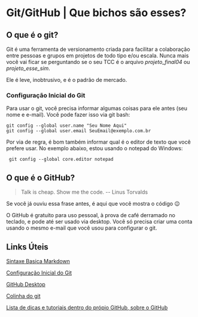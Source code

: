 # Git/GitHub | Que bichos são esses?

## O que é o git?

Git é uma ferramenta de versionamento criada para facilitar a colaboração entre pessoas e grupos em projetos de todo tipo e/ou escala. Nunca mais você vai ficar se perguntando se o seu TCC é o arquivo _projeto_final04_ ou _projeto_esse_sim_.

Ele é leve, inobtrusivo, e é o padrão de mercado.

### Configuração Inicial do Git
Para usar o git, você precisa informar algumas coisas para ele antes (seu nome e e-mail). Você pode fazer isso via git bash:

    git config --global user.name "Seu Nome Aqui"
    git config --global user.email SeuEmail@exemplo.com.br

Por via de regra, é bom também informar qual é o editor de texto que você prefere usar. No exemplo abaixo, estou usando o notepad do Windows:

` git config --global core.editor notepad`


## O que é o GitHub?

> Talk is cheap. Show me the code. -- Linus Torvalds

Se você já ouviu essa frase antes, é aqui que você mostra o código :wink:

O GitHub é gratuito para uso pessoal, à prova de café derramado no teclado, e pode até ser usado via desktop. Você só precisa criar uma conta usando o mesmo e-mail que você usou para configurar o git.

## Links Úteis

[Sintaxe Basica Markdown](https://www.markdownguide.org/basic-syntax/)

[Configuração Inicial do Git](https://git-scm.com/book/pt-br/v2/Come%C3%A7ando-Configura%C3%A7%C3%A3o-Inicial-do-Git "Configuração Inicial do Git")

[GitHub Desktop](https://desktop.github.com/ "GitHub Desktop")

[Colinha do git](https://education.github.com/git-cheat-sheet-education.pdf "Colinha do git")

[Lista de dicas e tutoriais dentro do própio GitHub, sobre o GitHub](https://github.com/phillipadsmith/awesome-github#readme)
